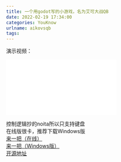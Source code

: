 ```yaml
---
title: 一个用godot写的小游戏，名为艾可大战QB
date: 2022-02-19 17:34:00
categories: YouKnow
urlname: aikovsqb
tags:
---
```

演示视频：  
<iframe src="//player.bilibili.com/player.html?aid=636718382&bvid=BV1gb4y1t7Dt&cid=512405815&page=1" scrolling="no" border="0" frameborder="no" framespacing="0" allowfullscreen="true"> </iframe>  

控制逻辑抄的noita所以只支持键盘  
在线版很卡，推荐下载Windows版  
[来一把（在线）](../../aikovsqb/magic.html)  
[来一把（Windows版）](https://wwi.lanzoup.com/iDgTm00by4ej)  
[开源地址](https://github.com/zhufengning/magic_aiko_godot)  
